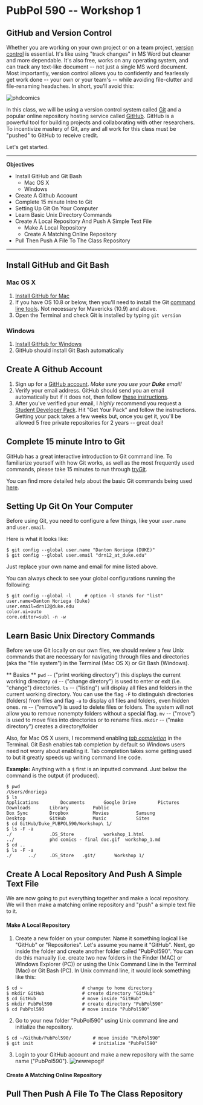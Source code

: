 # PubPol 590 -- Workshop 1
## GitHub and Version Control

Whether you are working on your own project or on a team project, [version control](http://git-scm.com/book/en/v2/Getting-Started-About-Version-Control) is essential. It's like using "track changes" in MS Word but cleaner and more dependable. It's also free, works on any operating system, and can track any text-like document -- not just a single MS word document. Most importantly, version control allows you to confidently and fearlessly get work done -- your own or your team's -- while avoiding file-clutter and file-renaming headaches. In short, you'll avoid this:

![phdcomics](https://raw.githubusercontent.com/ultinomics/Duke_PUBPOL590/master/Workshop%201/phd%20comics%20-%20final%20doc.gif)

In this class, we will be using a version control system called [Git](http://git-scm.com/) and a popular online repository hosting service called [GitHub](https://github.com/). GitHub is a powerful tool for building projects and collaborating with other researchers. To incentivize mastery of Git, any and all work for this class must be "pushed" to GitHub to receive credit.

Let's get started.  

---

**Objectives**
<!-- MarkdownTOC depth=0 -->

- Install GitHub and Git Bash
    - Mac OS X
    - Windows
- Create A Github Account
- Complete 15 minute Intro to Git
- Setting Up Git On Your Computer
- Learn Basic Unix Directory Commands
- Create A Local Repository And Push A Simple Text File
    - Make A Local Repository
    - Create A Matching Online Repository
- Pull Then Push A File To The Class Repository

<!-- /MarkdownTOC -->

---

## Install GitHub and Git Bash
### Mac OS X
1. [Install GitHub for Mac](https://mac.github.com/)
2. If you have OS 10.8 or below, then you'll need to install the Git [command line tools](https://github.com/blog/1510-installing-git-from-github-for-mac). Not necessary for Mavericks (10.9) and above.
3. Open the Terminal and check Git is installed by typing `git version`


### Windows
1. [Install GitHub for Windows](https://windows.github.com/)
2. GitHub should install Git Bash automatically

## Create A Github Account
1. Sign up for a [GitHub account](https://github.com/). *Make sure you use your __Duke__ email!*
2. Verify your email address. GitHub should send you an email automatically but if it does not, then follow [these instructions](https://help.github.com/articles/verifying-your-email-address/).
3. After you've verified your email, I *highly* recommend you request a [Student Developer Pack](https://education.github.com/pack). Hit "Get Your Pack" and follow the instructions. Getting your pack takes a few weeks but, once you get it, you'll be allowed 5 free private repositories for 2 years -- great deal!

## Complete 15 minute Intro to Git 
GitHub has a great interactive introduction to Git command line. To familiarize yourself with how Git works, as well as the most frequently used commands, please take 15 minutes to run through [tryGit](https://try.github.io/levels/1/challenges/1).

You can find more detailed help about the basic Git commands being used [here](http://gitref.org/basic/).

## Setting Up Git On Your Computer
Before using Git, you need to configure a few things, like your `user.name` and `user.email`.

Here is what it looks like:
```
$ git config --global user.name "Danton Noriega (DUKE)"
$ git config --global user.email "drn12_at_duke.edu"
```

Just replace your own name and email for mine listed above.  

You can always check to see your global configurations running the following:
```
$ git config --global -l     # option -l stands for "list"
user.name=Danton Noriega (Duke)
user.email=drn12@duke.edu
color.ui=auto
core.editor=subl -n -w
```

## Learn Basic Unix Directory Commands  
Before we use Git locally on our own files, we should review a few Unix commands that are necessary for navigating through files and directories (aka the "file system") in the Terminal (Mac OS X) or Git Bash (Windows).

** Basics **
`pwd` -- ("print working directory") this displays the current working directory
`cd` -- ("change diretory") is used to enter or exit (i.e. "change") directories. 
`ls` -- ("listing") will display all files and folders in the current working directory. You can use the flag `-F` to distinguish directories (folders) from files and flag `-a` to display *all* files and folders, even hidden ones.
`rm` -- ("remove") is used to delete files or folders. The system will not allow you to remove nonempty folders without a special flag.
`mv` -- ("move") is used to move files into directories or to rename files.
`mkdir` -- ("make directory") creates a directory/folder

Also, for Mac OS X users, I recommend enabling [*tab completion*](http://www.ernieflores.net/osx-page-4/how-to-enable-tab-completion-in-mac-os-x-terminal/) in the Terminal. Git Bash enables tab completion by default so Windows users need not worry about enabling it. Tab completion takes some getting used to but it greatly speeds up writing command line code.

**Example:**
Anything with a `$` first is an inputted command. Just below the command is the output (if produced). 
```
$ pwd
/Users/dnoriega
$ ls
Applications        Documents       Google Drive        Pictures
Downloads       Library         Public
Box Sync        Dropbox         Movies          Samsung
Desktop         GitHub          Music           Sites
$ cd GitHub/Duke_PUBPOL590/Workshop\ 1/
$ ls -F -a
./              .DS_Store           workshop_1.html
../             phd comics - final doc.gif  workshop_1.md
$ cd ..
$ ls -F -a
./      ../     .DS_Store   .git/       Workshop 1/
```


## Create A Local Repository And Push A Simple Text File
We are now going to put everything together and make a local repository. We will then make a matching online repository and "push" a simple text file to it.

#### Make A Local Repository
1. Create a new folder on your computer. Name it something logical like "GitHub" or "Repositories". Let's assume you name it "GitHub". Next, go inside the folder and create another folder called "PubPol590". You can do this manually (i.e. create two new folders in the Finder (MAC) or Windows Explorer (PC)) or using the Unix Command Line in the Terminal (Mac) or Git Bash (PC). In Unix command line, it would look something like this:
```    
$ cd ~                      # change to home directory
$ mkdir GitHub              # create directory "GitHub"
$ cd GitHub                 # move inside "GitHub"
$ mkdir PubPol590           # create directory "PubPol590"
$ cd PubPol590              # move inside "PubPol590"
```

2. Go to your new folder "PubPol590" using Unix command line and initialize the repository.
```
$ cd ~/Github/PubPol590/        # move inside "PubPol590"
$ git init                      # initialize "PubPol590"
```

3. Login to your GitHub account and make a new repository with the same name ("PubPol590").
![newrepogif](https://raw.githubusercontent.com/ultinomics/Duke_PUBPOL590/master/Workshop%201/new_github_repo.gif)

#### Create A Matching Online Repository

## Pull Then Push A File To The Class Repository  




